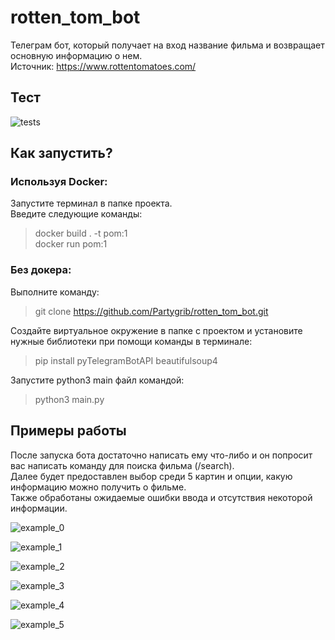 # rotten_tom_bot
Телеграм бот, который получает на вход название фильма и возвращает основную информацию о нем.   
Источник: https://www.rottentomatoes.com/

## Тест

![tests](https://github.com/Partygrib/rotten_tom_bot/actions/workflows/tests.yml/badge.svg)

## Как запустить?  
### Используя Docker:  
Запустите терминал в папке проекта.   
Введите следующие команды:  
>docker  build . -t pom:1  
>docker run pom:1

### Без докера:

Выполните команду: 

>git clone https://github.com/Partygrib/rotten_tom_bot.git

Создайте виртуальное окружение в папке с проектом и установите нужные библиотеки при помощи команды в терминале: 
>pip install pyTelegramBotAPI beautifulsoup4

Запустите python3 main файл командой: 
>python3 main.py

## Примеры работы
После запуска бота достаточно написать ему что-либо и он попросит вас написать команду для поиска фильма (/search).  
Далее будет предоставлен выбор среди 5 картин и опции, какую информацию можно получить о фильме.  
Также обработаны ожидаемые ошибки ввода и отсутствия некоторой информации.

![example_0](https://github.com/Partygrib/rotten_tom_bot/blob/main/resources/example_0.PNG)

![example_1](https://github.com/Partygrib/rotten_tom_bot/blob/main/resources/example_1.PNG)

![example_2](https://github.com/Partygrib/rotten_tom_bot/blob/main/resources/example_2.PNG)

![example_3](https://github.com/Partygrib/rotten_tom_bot/blob/main/resources/example_3.PNG)

![example_4](https://github.com/Partygrib/rotten_tom_bot/blob/main/resources/example_4.PNG)

![example_5](https://github.com/Partygrib/rotten_tom_bot/blob/main/resources/example_5.PNG)